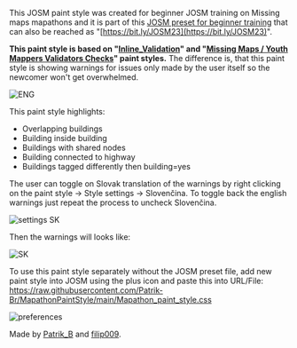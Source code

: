 This JOSM paint style was created for beginner JOSM training on Missing maps mapathons and it is part of this [JOSM preset for beginner training](https://drive.google.com/drive/folders/1fG1qrFkMbpK-SyBo_iTy9lGt4mtZMqUA?usp=share_link) that can also be reached as "[https://bit.ly/JOSM23](https://bit.ly/JOSM23)".

**This paint style is based on "[Inline_Validation](https://github.com/osmlab/appledata)" and "[Missing Maps / Youth Mappers Validators Checks](https://github.com/MissingMaps/josm_styles)" paint styles.** The difference is, that this paint style is showing warnings for issues only made by the user itself so the newcomer won't get overwhelmed. 

![ENG](https://github.com/Patrik-Br/MapathonPaintStyle/assets/83399473/98c021bd-3880-4ec0-9c1f-ab54b684cacf)

This paint style highlights: 
- Overlapping buildings
- Building inside building
- Buildings with shared nodes
- Building connected to highway
- Buildings tagged differently then building=yes

The user can toggle on Slovak translation of the warnings by right clicking on the paint style -> Style settings -> Slovenčina. To toggle back the english warnings just repeat the process to uncheck Slovenčina. 


![settings SK](https://github.com/Patrik-Br/MapathonPaintStyle/assets/83399473/ab00606f-a948-4699-823e-ffcab208605f)

Then the warnings will looks like:

![SK](https://github.com/Patrik-Br/MapathonPaintStyle/assets/83399473/c9387c12-31b4-4b6e-90e6-e3f61dcf3aae)

To use this paint style separately without the JOSM preset file, add new paint style into JOSM using the plus icon and paste this into URL/File:
https://raw.githubusercontent.com/Patrik-Br/MapathonPaintStyle/main/Mapathon_paint_style.css

![preferences](https://github.com/Patrik-Br/MapathonPaintStyle/assets/83399473/771f567c-2536-4588-80ff-657addf34b43)


Made by [Patrik_B](https://www.openstreetmap.org/user/Patrik_B) and [filip009](https://www.openstreetmap.org/user/Filip009).
